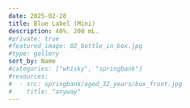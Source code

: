 ```yaml
---
date: 2025-02-28
title: Blue Label (Mini)
description: 40%. 200 mL.
#private: true
#featured_image: 02_bottle_in_box.jpg
#type: gallery
sort_by: Name
#categories: ["whisky", "springbank"]
#resources:
#  - src: springbank/aged_32_years/box_front.jpg
#    title: "anyway"
---
```

